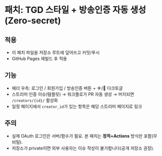 
# 패치: TGD 스타일 + 방송인증 자동 생성(Zero-secret)

## 적용
- 이 패치 파일을 저장소 루트에 덮어쓰고 커밋/푸시
- GitHub Pages 재빌드 후 적용

## 기능
- 헤더 우측: 로그인 / 회원가입 / 방송인증 버튼 + ☀️/🌙 다크토글
- 스트리머 인증 이슈(템플릿) → 워크플로가 PR 자동 생성 → 머지되면 `/creators/{id}/` 활성화
- 일정 페이지에서 `creator_id`가 있는 항목은 해당 스트리머 페이지로 링크

## 주의
- 실제 OAuth 로그인은 서버/함수가 필요. 본 패치는 **정적+Actions** 방식만 포함(무비밀).
- 저장소가 private이면 외부 사용자는 이슈 작성이 불가합니다(공개 저장소 권장).
